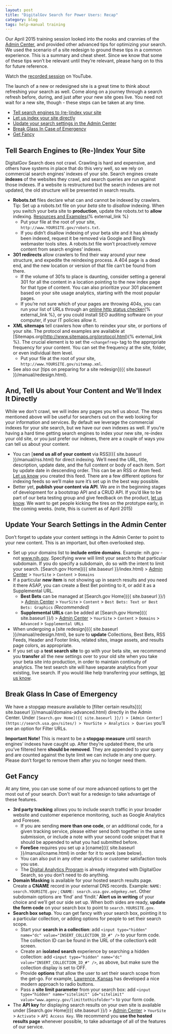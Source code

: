 ```yaml
---
layout: post
title: "DigitalGov Search for Power Users: Recap"
category: blog
tags: help-manual training
---
```


Our April 2015 training session looked into the nooks and crannies of the [Admin Center](https://search.usa.gov/sites/), and provided other advanced tips for optimizing your search. We used the scenario of a site redesign to ground these tips in a common experience. This is a summary and cheat sheet. Since we know that some of these tips won’t be relevant until they’re relevant, please hang on to this for future reference.

Watch the [recorded session](https://www.youtube.com/watch?v=Z1Eg9LhhFcY) on YouTube.

The launch of a new or redesigned site is a great time to think about refreshing your search as well. Come along on a journey through a search refresh before, during, and just after your new site goes live. You need not wait for a new site, though - these steps can be taken at any time.

* [Tell search engines to (re-)index your site](#commercial)
* [Let us index your site directly](#direct)
* [Update your search settings in the Admin Center](#ac)
* [Break Glass In Case of Emergency](#emergency)
* [Get Fancy](#fancy)

<a name="commercial"></a> 
## Tell Search Engines to (Re-)Index Your Site

DigitalGov Search does not crawl. Crawling is hard and expensive, and others have systems in place that do this very well, so we rely on commercial search engines’ indexes of your site. Search engines create **indexes** of the websites they crawl, and search queries are run against those indexes. If a website is restructured but the search indexes are not updated, the old structure will be presented in search results.

* **Robots.txt** files declare what can and cannot be indexed by crawlers. Tip: Set up a robots.txt file on your *beta* site to *disallow* indexing. When you switch your beta site to **production**, update the robots.txt to **allow** indexing. [Resources and Examples](https://www.google.com/search?q=robots.txt+example){% external_link %} 
  * Put your file at the root of your site, `http://www.YOURSITE.gov/robots.txt`.
  * If you didn’t disallow indexing of your beta site and it has already been indexed, request it be removed via Google and Bing’s webmaster tools sites. A robots.txt file won’t proactively *remove* content from search engines’ indexes. 
* **301 redirects** allow crawlers to find their way around your new structure, and expedite the reindexing process. A 404 page is a dead end, and the new location or version of that file can’t be found from there. 
  * If the volume of 301s to place is daunting, consider setting a general 301 for all the content in a location pointing to the new index page for that type of content. You can also prioritize your 301 placement based on your site usage analytics, starting with the most popular pages.
  * If you’re not sure which of your pages are throwing 404s, you can run your list of URLs through an [online http status checker](https://duckduckgo.com/?q=http+status+checker){% external_link %}, or you could install SEO auditing software on your computer, if your IT policies allow it.
* **XML sitemaps** tell crawlers how often to reindex your site, or portions of your site. The protocol and examples are available at [Sitemaps.org(http://www.sitemaps.org/protocol.html){% external_link %}. The crucial element is to set the `<changefreq>` tag to the appropriate frequency for your content. You can set the frequency at the site, folder, or even individual item level.
  * Put your file at the root of your site, `http://www.YOURSITE.gov/sitemap.xml`.
* See also our [tips on preparing for a site redesign]({{ site.baseurl }}/manual/redesign.html).

<a name="direct"></a> 
## And, Tell Us about Your Content and We’ll Index It Directly

While we don’t crawl, we will index any pages you tell us about. The steps mentioned above will be useful for searchers out on the web looking for your information and services. By default we leverage the commercial indexes for your site search, but we have our own indexes as well.  If you’re having a hard time getting search engines to index your new site, re-index your old site, or you just prefer our indexes, there are a couple of ways you can tell us about your content.

* You can [**send us all of your content** via RSS]({{ site.baseurl }}/manual/rss.html) for direct indexing. We’ll need the URL, title, description, update date, and the full content or body of each item. Sort by update date in descending order. This can be an RSS or Atom feed. [Let us know](mailto:search@support.digitalgov.gov) you created this feed. There are a few different options for indexing feeds so we’ll make sure it’s set up in the best way possible.
* Better yet, **publish your content via API**. We are in the beginning stages of development for a bootstrap API and a CRUD API. If you’d like to be part of our beta testing group and give feedback on the product, [let us know](mailto:search@support.digitalgov.gov). We want to get people kicking the tires on the prototype early, in the coming weeks. (note, this is current as of April 2015)

<a name="ac"></a>
## Update Your Search Settings in the Admin Center

Don’t forget to update your content settings in the Admin Center to point to your new content. This is an important, but often overlooked step.

* Set up your domains list to **include entire domains**. Example: nih.gov - not www.nih.gov. Specifying www will limit your search to that particular subdomain. If you do specify a subdomain, do so with the intent to limit your search. [Search.gov Home]({{ site.baseurl }}/index.html) > [Admin Center](https://search.usa.gov/sites/) > `YourSite` > `Content` > `Domains`
* If a particular **new item** is not showing up in search results and you need it there ASAP, you can create a Best Bet pointing to it, or add it as a Supplemental URL.
  * **Best Bets** can be managed at [Search.gov Home]({{ site.baseurl }}/) > [Admin Center](https://search.usa.gov/sites/) > `YourSite` > `Content` > `Best Bets: Text or Best Bets: Graphics` *(Recommended)*
  * **Supplemental URLs** can be added at [Search.gov Home]({{ site.baseurl }}/) > [Admin Center](https://search.usa.gov/sites/) > `YourSite` > `Content` > `Domains` > `Advanced` > `Supplemental URLs`
* When undergoing a [site redesign]({{ site.baseurl }}/manual/redesign.html), be sure to **update** Collections, Best Bets, RSS Feeds, Header and Footer links, related sites, image assets, and results page colors, as appropriate. 
* If you set up a **test search site** to go with your beta site, we recommend you **transfer** all the new settings over to your old site when you take your beta site into production, in order to maintain continuity of analytics. The test search site will have separate analytics from your existing, live search. If you would like help transferring your settings, [let us know](mailto:search@support.digitalgov.gov).

<a name="emergency"></a>
## Break Glass In Case of Emergency

We have a stopgap measure available to [filter certain results]({{ site.baseurl }}/manual/domains-advanced.html) directly in the Admin Center. Under `[Search.gov Home]({{ site.baseurl }}/) > [Admin Center](https://search.usa.gov/sites/) > YourSite > Analytics > Queries` you’ll see an option for Filter URLs. 

**Important Note!** This is meant to be a **stopgap measure** until search engines’ indexes have caught up. After they’re updated there, the urls you’ve filtered here **should be removed**. They are appended to your query and are counted against the byte limit we can include in any one query. Please don’t forget to remove them after you no longer need them.

<a name="fancy"></a>
## Get Fancy

At any time, you can use some of our more advanced options to get the most out of your search. Don’t wait for a redesign to take advantage of these features.

* **3rd party tracking** allows you to include search traffic in your broader website and customer experience monitoring, such as Google Analytics and Foresee.
  * If you are sending **more than one code**, or an additional code, for a given tracking service, please either send both together in the same submission, or include a note with your second code snippet that it should be appended to what you had submitted before.
  * **ForeSee** requires you set up a [cname]({{ site.baseurl }}/manual/cname.html) in order for it to work (see below). 
  * You can also put in any other analytics or customer satisfaction tools you use. 
  * The [Digital Analytics Program](http://www.digitalgov.gov/services/dap/) is already integrated with DigitalGov Search, so you don’t need to do anything.
* **Domain Masking** is available for your hosted search results page. Create a **CNAME** record in your external DNS records. Example: `NAME: search.YOURSITE.gov` ; `CNAME: search.usa.gov.edgekey.net`. Other subdomain options are ‘find’ and ‘findit.’ **Alert us in writing** of your choice and we’ll get our side set up. When both sides are ready, **update the form code** on your search box to point to `search.YOURSITE.gov`.
* **Search box setup**. You can get fancy with your search box, pointing it to a particular collection, or adding options for people to set their search scope.
  * Start your **search in a collection**: add `<input type="hidden" name="dc" value="INSERT_COLLECTION_ID_#" />` to your form code. The collection ID can be found in the URL of the collection’s edit screen.
  * Create an **isolated search** experience by searching a hidden collection: add `<input type="hidden" name="dc" value="INSERT_COLLECTION_ID_#" />`, as above, but make sure the collection display is set to OFF.
  * Provide **options** that allow the user to set their search scope from the get-go. For example, [Lawrence, Kansas](http://lawrenceks.org/) has developed a nice modern approach to radio buttons. 
  * Pass a **site limit parameter** from your search box: add `<input type="hidden" name="sitelimit" id="sitelimit" value="www.agency.gov/limittothisfolder">` to your form code.
* The **API key** for displaying search results on your own site is available under [Search.gov Home]({{ site.baseurl }}/) > [Admin Center](https://search.usa.gov/sites/) > `YourSite` > `Activate` > `API Access Key`. We recommend you **use the hosted results page** whenever possible, to take advantage of all of the features of our service.
